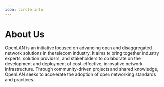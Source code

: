 ```yaml
---
icon: circle-info
---
```


# About Us

OpenLAN is an initiative focused on advancing open and disaggregated network solutions in the telecom industry. It aims to bring together industry experts, solution providers, and stakeholders to collaborate on the development and deployment of cost-effective, innovative network infrastructure. Through community-driven projects and shared knowledge, OpenLAN seeks to accelerate the adoption of open networking standards and practices.
